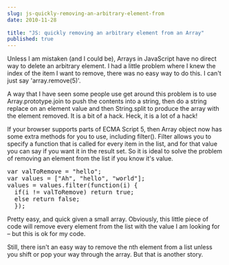 ```yaml
---
slug: js-quickly-removing-an-arbitrary-element-from
date: 2010-11-28
 
title: "JS: quickly removing an arbitrary element from an Array"
published: true
---
```

<p>Unless I am mistaken (and I could be), Arrays in JavaScript have no direct
way to delete an arbitrary element.  I had a little problem where I knew the
index of the item I want to remove, there was no easy way to do this.  I
can't just say 'array.remove(5)'.</p>

<p>A way that I have seen some people use get around this problem is to use
Array.prototype.join to push the contents into a string, then do a string
replace on an element value and then String.split to produce the array with
the element removed.  It is a bit of a hack.  Heck, it is a lot of a hack!</p>

<p>If your browser supports parts of ECMA Script 5, then Array object now has
some extra methods for you to use, including filter().  Filter allows you to
specify a function that is called for every item in the list, and for that
value you can say if you want it in the result set.  So it is ideal to solve
the problem of removing an element from the list if you know it's value.</p>

<div class="CodeRay">
  <div class="code"><pre><span class="keyword">var</span> valToRemove = <span class="string"><span class="delimiter">&quot;</span><span class="content">hello</span><span class="delimiter">&quot;</span></span>;
<span class="keyword">var</span> values = [<span class="string"><span class="delimiter">&quot;</span><span class="content">Ah</span><span class="delimiter">&quot;</span></span>, <span class="string"><span class="delimiter">&quot;</span><span class="content">hello</span><span class="delimiter">&quot;</span></span>, <span class="string"><span class="delimiter">&quot;</span><span class="content">world</span><span class="delimiter">&quot;</span></span>];
values = values.filter(<span class="keyword">function</span>(i) {
  <span class="keyword">if</span>(i != valToRemove) <span class="keyword">return</span> <span class="predefined-constant">true</span>;
  <span class="keyword">else</span> <span class="keyword">return</span> <span class="predefined-constant">false</span>;
  });</pre></div>
</div>


<p>Pretty easy, and quick given a small array.  Obviously, this little piece of
code will remove every element from the list with the value I am looking for
&ndash; but this is ok for my code.</p>

<p>Still, there isn't an easy way to remove the nth element from a list unless
you shift or pop your way through the array.  But that is another story.</p>

